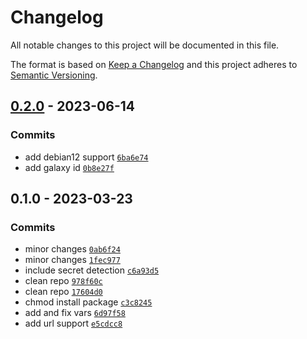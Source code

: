# Changelog

All notable changes to this project will be documented in this file.

The format is based on [Keep a Changelog](https://keepachangelog.com/en/1.0.0/)
and this project adheres to [Semantic Versioning](https://semver.org/spec/v2.0.0.html).

## [0.2.0](https://github.com/lotusnoir/ansible-apps_tehtris/compare/0.1.0...0.2.0) - 2023-06-14

### Commits

- add debian12 support [`6ba6e74`](https://github.com/lotusnoir/ansible-apps_tehtris/commit/6ba6e742bc989134402702405e1fd46a5b0337c4)
- add galaxy id [`0b8e27f`](https://github.com/lotusnoir/ansible-apps_tehtris/commit/0b8e27f7c768d7a5d2676e5287f2688143e29ea6)

## 0.1.0 - 2023-03-23

### Commits

- minor changes [`0ab6f24`](https://github.com/lotusnoir/ansible-apps_tehtris/commit/0ab6f24490d267b98429051acf833a8ecfe19669)
- minor changes [`1fec977`](https://github.com/lotusnoir/ansible-apps_tehtris/commit/1fec977ce0d1b5cee3c23215e7ebb52b11f008bd)
- include secret detection [`c6a93d5`](https://github.com/lotusnoir/ansible-apps_tehtris/commit/c6a93d59cd9d56a8d9ab59215780c96e9c40a040)
- clean repo [`978f60c`](https://github.com/lotusnoir/ansible-apps_tehtris/commit/978f60c289261d9251e73fa60236066ca662ab8e)
- clean repo [`17604d0`](https://github.com/lotusnoir/ansible-apps_tehtris/commit/17604d0cc549f91d4c50bb99fb855e7714fa9304)
- chmod install package [`c3c8245`](https://github.com/lotusnoir/ansible-apps_tehtris/commit/c3c82458501cc9f0ca13e15258a2b6c20e821245)
- add and fix vars [`6d97f58`](https://github.com/lotusnoir/ansible-apps_tehtris/commit/6d97f58bb03651fe7470eb2b03e86f14c42fa58f)
- add url support [`e5cdcc8`](https://github.com/lotusnoir/ansible-apps_tehtris/commit/e5cdcc8571f800b44a47674eeb0e28727d333c79)
